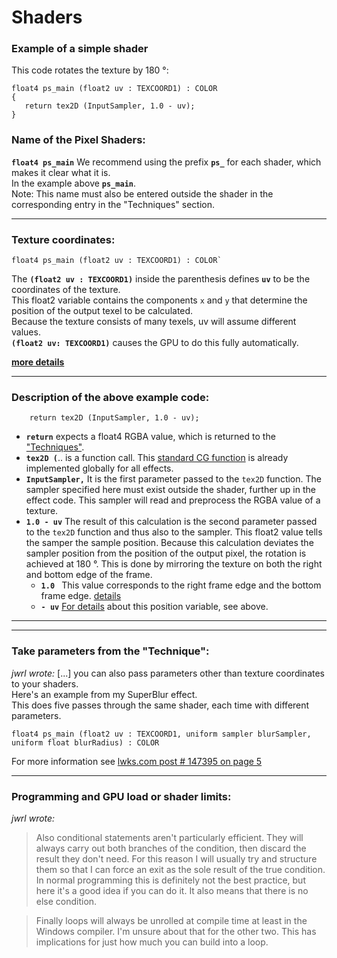 # Shaders

### Example of a simple shader
This code rotates the texture by 180 °:
``` Code
float4 ps_main (float2 uv : TEXCOORD1) : COLOR 
{ 
   return tex2D (InputSampler, 1.0 - uv); 
} 
```

### Name of the Pixel Shaders:  

**`float4 ps_main`**
We recommend using the prefix **`ps_`** for each shader, which makes it clear what it is.  
In the example above **`ps_main`**.  
Note: This name must also be entered outside the shader in the corresponding entry in the "Techniques" section.  

---

### Texture coordinates:

``` Code
float4 ps_main (float2 uv : TEXCOORD1) : COLOR`
```

The **`(float2 uv : TEXCOORD1)`** inside the parenthesis defines **`uv`** to be the coordinates of the texture.   
This float2 variable contains the components `x` and `y` that determine the position of the output texel to be calculated.  
Because the texture consists of many texels, uv will assume different values.  
 **`(float2 uv: TEXCOORD1)`** causes the GPU to do this fully automatically.  

**[more details](TEXCOORD.md)**  

--- 

### Description of the above example code:

``` Code
    return tex2D (InputSampler, 1.0 - uv);
```

* **`return`** expects a float4 RGBA value, which is returned to the ["Techniques"](../Techniques/README.md ).  
* **`tex2D (`**.. is a function call. This [standard CG function](../Functions/CG_standard_library/README.md) 
                                           is already implemented globally for all effects.  
* **`InputSampler,`**  It is the first parameter passed to the `tex2D` function. The sampler specified here must exist outside the shader, further up in the effect code. This sampler will read and preprocess the RGBA value of a texture.  
* **`1.0 - uv`** The result of this calculation is the second parameter passed to the `tex2D` function and thus also to the sampler. This float2 value tells the samper the sample position. Because this calculation deviates the sampler position from the position of the output pixel, the rotation is achieved at 180 °. This is done by mirroring the texture on both the right and bottom edge of the frame.
   * **`1.0 `** This value corresponds to the right frame edge and the bottom frame edge. [details](TEXCOORD.md#position-on-the-frame)
   * **`- uv`** [For details](#texture-coordinates) about this position variable, see above. 


---
---

### Take parameters from the "Technique":

*jwrl wrote:*
[...] you can also pass parameters other than texture coordinates to your shaders.  
Here's an example from my SuperBlur effect.  
This does five passes through the same shader, each time with different parameters.  
``` Code
float4 ps_main (float2 uv : TEXCOORD1, uniform sampler blurSampler, uniform float blurRadius) : COLOR
```
For more information see [lwks.com post # 147395 on page 5](https://www.lwks.com/index.php?option=com_kunena&func=view&catid=7&id=143678&limit=15&limitstart=60&Itemid=81#147395)

--- 

### Programming and GPU load or shader limits:


*jwrl wrote:*
> Also conditional statements aren't particularly efficient. 
>They will always carry out both branches of the condition, then discard the result they don't need. 
>For this reason I will usually try and structure them so that I can force an exit as the sole result of the true condition. 
>In normal programming this is definitely not the best practice, but here it's a good idea if you can do it. 
>It also means that there is no else condition.  

 >Finally loops will always be unrolled at compile time at least in the Windows compiler. 
 >I'm unsure about that for the other two. This has implications for just how much you can build into a loop.



